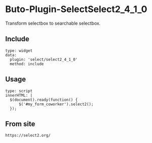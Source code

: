 # Buto-Plugin-SelectSelect2_4_1_0
Transform selectbox to searchable selectbox.

## Include
```
type: widget
data:
  plugin: 'select/select2_4_1_0'
  method: include
```

## Usage
```
type: script
innerHTML: |
  $(document).ready(function() {
      $('#my_form_coworker').select2();
  });
```

## From site
```
https://select2.org/
```
